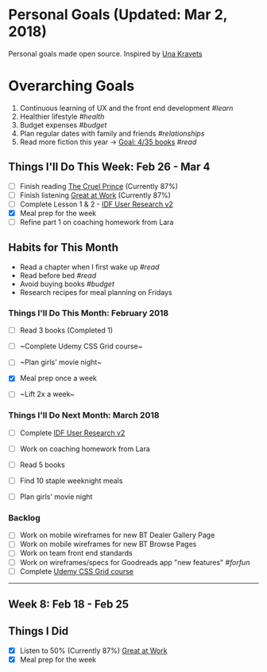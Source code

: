 Personal Goals (Updated: Mar 2, 2018)
==============

Personal goals made open source. Inspired by [Una Kravets](https://una.im/personal-goals-guide/)

# Overarching Goals
1. Continuous learning of UX and the front end development *#learn*
2. Healthier lifestyle *#health*
3. Budget expenses *#budget*
4. Plan regular dates with family and friends *#relationships*
5. Read more fiction this year -> [Goal: 4/35 books](https://www.goodreads.com/user_challenges/10348403) *#read*

## Things I'll Do This Week: Feb 26 - Mar 4
- [ ] Finish reading [The Cruel Prince](https://www.goodreads.com/book/show/26032825-the-cruel-prince) (Currently 87%)
- [ ] Finish listening [Great at Work](https://www.goodreads.com/book/show/35297611-great-at-work) (Currently 87%)
- [ ] Complete Lesson 1 & 2 - [IDF User Research v2](https://github.com/candicodeit/personal-goals/projects/3) 
- [x] Meal prep for the week
- [ ] Refine part 1 on coaching homework from Lara

## Habits for This Month
- Read a chapter when I first wake up *#read*
- Read before bed *#read*
- Avoid buying books *#budget*
- Research recipes for meal planning on Fridays

### Things I'll Do This Month: February 2018
- [ ] Read 3 books (Completed 1)
- [ ] ~Complete Udemy CSS Grid course~
- [ ] ~Plan girls' movie night~
- [x] Meal prep once a week
- [ ] ~Lift 2x a week~


### Things I'll Do Next Month: March 2018
- [ ] Complete [IDF User Research v2](https://github.com/candicodeit/personal-goals/projects/3) 
- [ ] Work on coaching homework from Lara
- [ ] Read 5 books
- [ ] Find 10 staple weeknight meals
- [ ] Plan girls' movie night


### Backlog
- [ ] Work on mobile wireframes for new BT Dealer Gallery Page
- [ ] Work on mobile wireframes for new BT Browse Pages
- [ ] Work on team front end standards
- [ ] Work on wireframes/specs for Goodreads app "new features" *#forfun*
- [ ] Complete [Udemy CSS Grid course](https://github.com/candicodeit/udemy/projects/1)
--- 

## Week 8: Feb 18 - Feb 25

## Things I Did
- [x] Listen to 50% (Currently 87%) [Great at Work](https://www.goodreads.com/book/show/35297611-great-at-work)
- [x] Meal prep for the week
